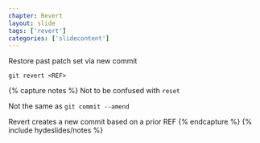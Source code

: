 ```yaml
---
chapter: Revert
layout: slide
tags: ['revert']
categories: ['slidecontent']
---
```


Restore past patch set via new commit

	git revert <REF>

{% capture notes %}
Not to be confused with `reset`

Not the same as `git commit --amend`

Revert creates a new commit based on a prior REF
{% endcapture %}
{% include hydeslides/notes %}

